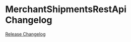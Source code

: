 # MerchantShipmentsRestApi Changelog

[Release Changelog](https://github.com/spryker/merchant-shipments-rest-api/releases)
